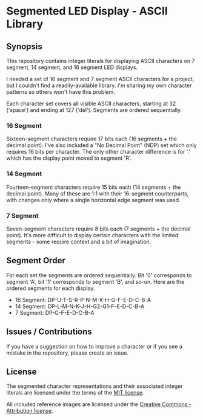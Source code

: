 # Segmented LED Display - ASCII Library

## Synopsis

This repository contains integer literals for displaying ASCII characters on 7 segment, 14 segment, and 16 segment LED displays.

I needed a set of 16 segment and 7 segment ASCII characters for a project, but I couldn't find a readily-available library. I'm sharing my own character patterns so others won't have this problem.

Each character set covers all visible ASCII characters, starting at 32 ('space') and ending at 127 ('del'). Segments are ordered sequentially.

### 16 Segment

Sixteen-segment characters require 17 bits each (16 segments + the decimal point). I've also included a "No Decimal Point" (NDP) set which only requires 16 bits per character. The only other character difference is for '.' which has the display point moved to segment 'R'.

### 14 Segment

Fourteen-segment characters require 15 bits each (14 segments + the decimal point). Many of these are 1:1 with their 16-segment counterparts, with changes only where a single horizontal edge segment was used.

### 7 Segment

Seven-segment characters require 8 bits each (7 segments + the decimal point). It's more difficult to display certain characters with the limited segments - some require context and a bit of imagination.

## Segment Order

For each set the segments are ordered sequentially. Bit '0' corresponds to segment 'A', bit '1' corresponds to segment 'B', and so-on. Here are the ordered segments for each display.

* 16 Segment: DP-U-T-S-R-P-N-M-K-H-G-F-E-D-C-B-A
* 14 Segment: DP-L-M-N-K-J-H-G2-G1-F-E-D-C-B-A
* 7 Segment: DP-G-F-E-D-C-B-A

## Issues / Contributions

If you have a suggestion on how to improve a character or if you see a mistake in the repository, please create an issue.

## License

The segmented character representations and their associated integer literals are licensed under the terms of the [MIT license](https://opensource.org/licenses/MIT).

All included reference images are licensed under the [Creative Commons - Attribution license](https://creativecommons.org/licenses/by/4.0/).
